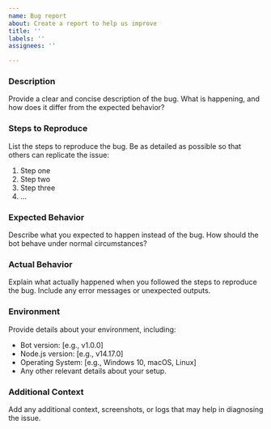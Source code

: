 ```yaml
---
name: Bug report
about: Create a report to help us improve
title: ''
labels: ''
assignees: ''

---
```


### **Description**
Provide a clear and concise description of the bug. What is happening, and how does it differ from the expected behavior?

### **Steps to Reproduce**
List the steps to reproduce the bug. Be as detailed as possible so that others can replicate the issue:
1. Step one
2. Step two
3. Step three
4. ...

### **Expected Behavior**
Describe what you expected to happen instead of the bug. How should the bot behave under normal circumstances?

### **Actual Behavior**
Explain what actually happened when you followed the steps to reproduce the bug. Include any error messages or unexpected outputs.

### **Environment**
Provide details about your environment, including:
- Bot version: [e.g., v1.0.0]
- Node.js version: [e.g., v14.17.0]
- Operating System: [e.g., Windows 10, macOS, Linux]
- Any other relevant details about your setup.

### **Additional Context**
Add any additional context, screenshots, or logs that may help in diagnosing the issue.
